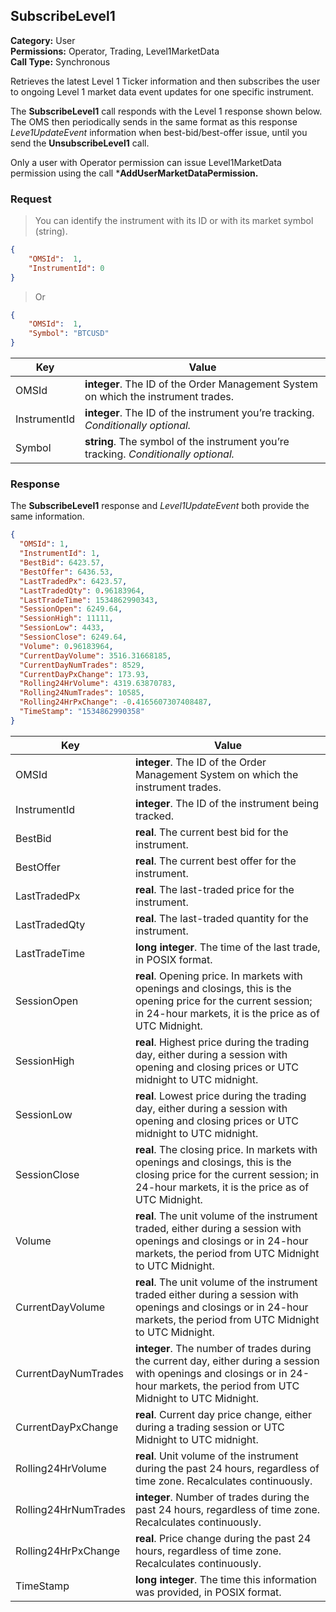 ## SubscribeLevel1

**Category:** User<br />
**Permissions:** Operator, Trading, Level1MarketData<br />
**Call Type:** Synchronous

Retrieves the latest Level 1 Ticker information and then subscribes the user to ongoing Level 1 market data event updates for one specific instrument. 

The **SubscribeLevel1** call responds with the Level 1 response shown below. The OMS then periodically sends in the same format as this response *Leve1UpdateEvent* information when best-bid/best-offer issue, until you send the **UnsubscribeLevel1** call.

Only a user with Operator permission can issue Level1MarketData permission using the call ***AddUserMarketDataPermission.** 

### Request

> You can identify the instrument with its ID or with its market symbol (string).

```json
{
	"OMSId":  1,
	"InstrumentId": 0
}
```

> Or

```json
{
	"OMSId":  1,
	"Symbol": "BTCUSD"
}
```

| Key          | Value                                                        |
| ------------ | ------------------------------------------------------------ |
| OMSId        | **integer**. The ID of the Order Management System on which the instrument trades. |
| InstrumentId | **integer**. The ID of the instrument you’re tracking. *Conditionally optional.* |
| Symbol       | **string**. The symbol of the instrument you’re tracking. *Conditionally optional.* |

### Response

The **SubscribeLevel1** response and *Level1UpdateEvent* both provide the same information. 

```json
{
  "OMSId": 1,
  "InstrumentId": 1,
  "BestBid": 6423.57,
  "BestOffer": 6436.53,
  "LastTradedPx": 6423.57,
  "LastTradedQty": 0.96183964,
  "LastTradeTime": 1534862990343,
  "SessionOpen": 6249.64,
  "SessionHigh": 11111,
  "SessionLow": 4433,
  "SessionClose": 6249.64,
  "Volume": 0.96183964,
  "CurrentDayVolume": 3516.31668185,
  "CurrentDayNumTrades": 8529,
  "CurrentDayPxChange": 173.93,
  "Rolling24HrVolume": 4319.63870783,
  "Rolling24NumTrades": 10585,
  "Rolling24HrPxChange": -0.4165607307408487,
  "TimeStamp": "1534862990358"
}
```

| Key               | Value                                                        |
| -------------------- | ------------------------------------------------------------ |
| OMSId                | **integer**. The ID of the Order Management System on which the instrument trades. |
| InstrumentId         | **integer**. The ID of the instrument being tracked.         |
| BestBid              | **real**. The current best bid for the instrument.           |
| BestOffer            | **real**. The current best offer for the instrument.         |
| LastTradedPx         | **real**. The last-traded price for the instrument.          |
| LastTradedQty        | **real**. The last-traded quantity for the instrument.       |
| LastTradeTime        | **long integer**. The time of the last trade, in POSIX format. |
| SessionOpen          | **real**. Opening price. In markets with openings and closings, this is the opening price for the current session; in 24-hour markets, it is the price as of UTC Midnight. |
| SessionHigh          | **real**. Highest price during the trading day, either during a session with opening and closing prices or UTC midnight to UTC midnight. |
| SessionLow           | **real**. Lowest price during the trading day, either during a session with opening and closing prices or UTC midnight to UTC midnight. |
| SessionClose         | **real**. The closing price. In markets with openings and closings, this is the closing price for the current session; in 24-hour markets, it is the price as of UTC Midnight. |
| Volume               | **real**. The unit volume of the instrument traded, either during a session with openings and closings or in 24-hour markets, the period from UTC Midnight to UTC Midnight. |
| CurrentDayVolume     | **real**. The unit volume of the instrument traded either during a session with openings and closings or in 24-hour markets, the period from UTC Midnight to UTC Midnight. |
| CurrentDayNumTrades  | **integer**. The number of trades during the current day, either during a session with openings and closings or in 24-hour markets, the period from UTC Midnight to UTC Midnight. |
| CurrentDayPxChange   | **real**. Current day price change, either during a trading session or UTC Midnight to UTC midnight. |
| Rolling24HrVolume    | **real**. Unit volume of the instrument during the past 24 hours, regardless of time zone. Recalculates continuously. |
| Rolling24HrNumTrades | **integer**. Number of trades during the past 24 hours, regardless of time zone. Recalculates continuously. |
| Rolling24HrPxChange  | **real**. Price change during the past 24 hours, regardless of time zone. Recalculates continuously. |
| TimeStamp            | **long integer**. The time this information was provided, in POSIX format.   |


